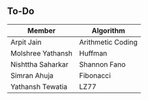 ## To-Do

| Member                | Algorithm         |
| --------------------- | ----------------- |
| Arpit Jain            | Arithmetic Coding |
| Molshree Yathansh     | Huffman           |
| Nishttha Saharkar     | Shannon Fano      |
| Simran Ahuja          | Fibonacci         |
| Yathansh Tewatia      | LZ77              |